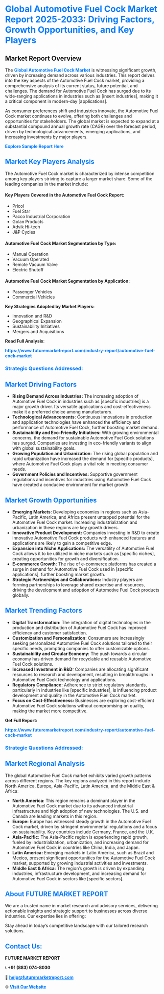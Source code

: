<h1 style="color: #007BFF;">Global Automotive Fuel Cock Market Report 2025-2033: Driving Factors, Growth Opportunities, and Key Players</h1>

<section id="overview">
<h2>Market Report Overview</h2>
<p>The <a href="https://www.futuremarketreport.com/industry-report/automotive-fuel-cock-market" style="color: #007BFF; text-decoration: none;"><strong>Global Automotive Fuel Cock Market</strong></a> is witnessing significant growth, driven by increasing demand across various industries. This report delves into the key aspects of the Automotive Fuel Cock market, providing a comprehensive analysis of its current status, future potential, and challenges. The demand for Automotive Fuel Cock has surged due to its wide-ranging applications in industries such as [insert industries], making it a critical component in modern-day [applications].</p>
<p>As consumer preferences shift and industries innovate, the Automotive Fuel Cock market continues to evolve, offering both challenges and opportunities for stakeholders. The global market is expected to expand at a substantial compound annual growth rate (CAGR) over the forecast period, driven by technological advancements, emerging applications, and increasing investments by major players.</p>
</section>

<section id="overview">
<p><a href="https://www.futuremarketreport.com/request-sample/reportId=42400" style="color: #007BFF; text-decoration: none;"><strong>Explore Sample Report Here</strong></a></p>
</section>

<section id="key-players">
<h2 style="color: #007BFF;">Market Key Players Analysis</h2>
<p>The Automotive Fuel Cock market is characterized by intense competition among key players striving to capture a larger market share. Some of the leading companies in the market include:</p>
<h4>Key Players Covered in the Automotive Fuel Cock Report:</h4>
<ul><li>Pricol</li><li>Fuel Star</li><li>Pacco Industrial Corporation</li><li>Golan Products</li><li>Advik Hi-tech</li><li>J&amp;P Cycles</li></ul>
<h4>Automotive Fuel Cock Market Segmentation by Type:</h4>
<ul><li>Manual Operation</li><li>Vacuum Operated</li><li>Remote Vacuum Valve</li><li>Electric Shutoff</li></ul>

<h4>Automotive Fuel Cock Market Segmentation by Application:</h4>
<ul><li>Passenger Vehicles</li><li>Commercial Vehicles</li></ul>
<p><strong>Key Strategies Adopted by Market Players:</strong></p>
<ul>
<li>Innovation and R&D</li>
<li>Geographical Expansion</li>
<li>Sustainability Initiatives</li>
<li>Mergers and Acquisitions</li>
</ul>
</section>

<section>
<p><strong>Read Full Analysis: </strong></p><a href="https://www.futuremarketreport.com/industry-report/automotive-fuel-cock-market" style="color: #007BFF; text-decoration: none;"><strong>https://www.futuremarketreport.com/industry-report/automotive-fuel-cock-market</strong></a>
<h3 style="color: #007BFF;">Strategic Questions Addressed:</h3>
</section>

<section id="driving-factors">
<h2 style="color: #007BFF;">Market Driving Factors</h2>
<ul>
<li><strong>Rising Demand Across Industries:</strong> The increasing adoption of Automotive Fuel Cock in industries such as [specific industries] is a major growth driver. Its versatile applications and cost-effectiveness make it a preferred choice among manufacturers.</li>
<li><strong>Technological Advancements:</strong> Continuous innovations in production and application technologies have enhanced the efficiency and performance of Automotive Fuel Cock, further boosting market demand.</li>
<li><strong>Sustainability and Eco-Friendly Initiatives:</strong> With growing environmental concerns, the demand for sustainable Automotive Fuel Cock solutions has surged. Companies are investing in eco-friendly variants to align with global sustainability goals.</li>
<li><strong>Growing Population and Urbanization:</strong> The rising global population and rapid urbanization have increased the demand for [specific products], where Automotive Fuel Cock plays a vital role in meeting consumer needs.</li>
<li><strong>Government Policies and Incentives:</strong> Supportive government regulations and incentives for industries using Automotive Fuel Cock have created a conducive environment for market growth.</li>
</ul>
</section>

<section id="growth-opportunities">
<h2 style="color: #007BFF;">Market Growth Opportunities</h2>
<ul>
<li><strong>Emerging Markets:</strong> Developing economies in regions such as Asia-Pacific, Latin America, and Africa present untapped potential for the Automotive Fuel Cock market. Increasing industrialization and urbanization in these regions are key growth drivers.</li>
<li><strong>Innovative Product Development:</strong> Companies investing in R&D to create innovative Automotive Fuel Cock products with enhanced features and applications are likely to gain a competitive edge.</li>
<li><strong>Expansion into Niche Applications:</strong> The versatility of Automotive Fuel Cock allows it to be utilized in niche markets such as [specific niches], creating opportunities for growth and diversification.</li>
<li><strong>E-commerce Growth:</strong> The rise of e-commerce platforms has created a surge in demand for Automotive Fuel Cock used in [specific applications], further boosting market growth.</li>
<li><strong>Strategic Partnerships and Collaborations:</strong> Industry players are forming partnerships to leverage shared expertise and resources, driving the development and adoption of Automotive Fuel Cock products globally.</li>
</ul>
</section>

<section id="trending-factors">
<h2 style="color: #007BFF;">Market Trending Factors</h2>
<ul>
<li><strong>Digital Transformation:</strong> The integration of digital technologies in the production and distribution of Automotive Fuel Cock has improved efficiency and customer satisfaction.</li>
<li><strong>Customization and Personalization:</strong> Consumers are increasingly seeking personalized Automotive Fuel Cock solutions tailored to their specific needs, prompting companies to offer customizable options.</li>
<li><strong>Sustainability and Circular Economy:</strong> The push towards a circular economy has driven demand for recyclable and reusable Automotive Fuel Cock solutions.</li>
<li><strong>Increased Investment in R&D:</strong> Companies are allocating significant resources to research and development, resulting in breakthroughs in Automotive Fuel Cock technology and applications.</li>
<li><strong>Regulatory Compliance:</strong> Adherence to strict regulatory standards, particularly in industries like [specific industries], is influencing product development and quality in the Automotive Fuel Cock market.</li>
<li><strong>Focus on Cost-Effectiveness:</strong> Businesses are exploring cost-efficient Automotive Fuel Cock solutions without compromising on quality, making the market more competitive.</li>
</ul>
</section>

<section>
<p><strong>Get Full Report: </strong></p><a href="https://www.futuremarketreport.com/industry-report/automotive-fuel-cock-market" style="color: #007BFF; text-decoration: none;"><strong>https://www.futuremarketreport.com/industry-report/automotive-fuel-cock-market</strong></a>
<h3 style="color: #007BFF;">Strategic Questions Addressed:</h3>
</section>


<section id="regional-analysis">
<h2 style="color: #007BFF;">Market Regional Analysis</h2>
<p>The global Automotive Fuel Cock market exhibits varied growth patterns across different regions. The key regions analyzed in this report include North America, Europe, Asia-Pacific, Latin America, and the Middle East & Africa:</p>
<ul>
<li><strong>North America:</strong> This region remains a dominant player in the Automotive Fuel Cock market due to its advanced industrial infrastructure and high adoption of new technologies. The U.S. and Canada are leading markets in this region.</li>
<li><strong>Europe:</strong> Europe has witnessed steady growth in the Automotive Fuel Cock market, driven by stringent environmental regulations and a focus on sustainability. Key countries include Germany, France, and the U.K.</li>
<li><strong>Asia-Pacific:</strong> The Asia-Pacific region is experiencing rapid growth, fueled by industrialization, urbanization, and increasing demand for Automotive Fuel Cock in countries like China, India, and Japan.</li>
<li><strong>Latin America:</strong> Emerging markets in Latin America, such as Brazil and Mexico, present significant opportunities for the Automotive Fuel Cock market, supported by growing industrial activities and investments.</li>
<li><strong>Middle East & Africa:</strong> The region’s growth is driven by expanding industries, infrastructure development, and increasing demand for Automotive Fuel Cock in sectors like [specific sectors].</li>
</ul>
</section>

<footer>
<h2 style="color: #007BFF;">About FUTURE MARKET REPORT</h2>
<p>We are a trusted name in market research and advisory services, delivering actionable insights and strategic support to businesses across diverse industries. Our expertise lies in offering:</p>

<p>Stay ahead in today’s competitive landscape with our tailored research solutions.</p>

<h2 style="color: #007BFF;">Contact Us:</h2>
<p><strong>FUTURE MARKET REPORT</strong></p>
<p>📞 <strong>+91 (883) 074-8030</strong></p>
<p>📧 <strong><a href="mailto:help@futuremarketreport.com" style="color: #007BFF;">help@futuremarketreport.com</a></strong></p>
<p>🌐 <strong><a href="https://www.futuremarketreport.com/" style="color: #007BFF;">Visit Our Website</a></strong></p>
</footer>